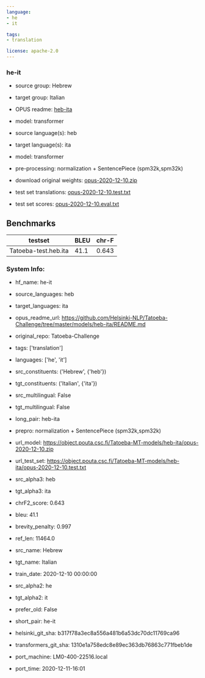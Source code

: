 ```yaml
---
language:
- he
- it

tags:
- translation

license: apache-2.0
---
```

### he-it

* source group: Hebrew 
* target group: Italian 
*  OPUS readme: [heb-ita](https://github.com/Helsinki-NLP/Tatoeba-Challenge/tree/master/models/heb-ita/README.md)

*  model: transformer
* source language(s): heb
* target language(s): ita
* model: transformer
* pre-processing: normalization + SentencePiece (spm32k,spm32k)
* download original weights: [opus-2020-12-10.zip](https://object.pouta.csc.fi/Tatoeba-MT-models/heb-ita/opus-2020-12-10.zip)
* test set translations: [opus-2020-12-10.test.txt](https://object.pouta.csc.fi/Tatoeba-MT-models/heb-ita/opus-2020-12-10.test.txt)
* test set scores: [opus-2020-12-10.eval.txt](https://object.pouta.csc.fi/Tatoeba-MT-models/heb-ita/opus-2020-12-10.eval.txt)

## Benchmarks

| testset               | BLEU  | chr-F |
|-----------------------|-------|-------|
| Tatoeba-test.heb.ita 	| 41.1 	| 0.643 |


### System Info: 
- hf_name: he-it

- source_languages: heb

- target_languages: ita

- opus_readme_url: https://github.com/Helsinki-NLP/Tatoeba-Challenge/tree/master/models/heb-ita/README.md

- original_repo: Tatoeba-Challenge

- tags: ['translation']

- languages: ['he', 'it']

- src_constituents: ('Hebrew', {'heb'})

- tgt_constituents: ('Italian', {'ita'})

- src_multilingual: False

- tgt_multilingual: False

- long_pair: heb-ita

- prepro:  normalization + SentencePiece (spm32k,spm32k)

- url_model: https://object.pouta.csc.fi/Tatoeba-MT-models/heb-ita/opus-2020-12-10.zip

- url_test_set: https://object.pouta.csc.fi/Tatoeba-MT-models/heb-ita/opus-2020-12-10.test.txt

- src_alpha3: heb

- tgt_alpha3: ita

- chrF2_score: 0.643

- bleu: 41.1

- brevity_penalty: 0.997

- ref_len: 11464.0

- src_name: Hebrew

- tgt_name: Italian

- train_date: 2020-12-10 00:00:00

- src_alpha2: he

- tgt_alpha2: it

- prefer_old: False

- short_pair: he-it

- helsinki_git_sha: b317f78a3ec8a556a481b6a53dc70dc11769ca96

- transformers_git_sha: 1310e1a758edc8e89ec363db76863c771fbeb1de

- port_machine: LM0-400-22516.local

- port_time: 2020-12-11-16:01